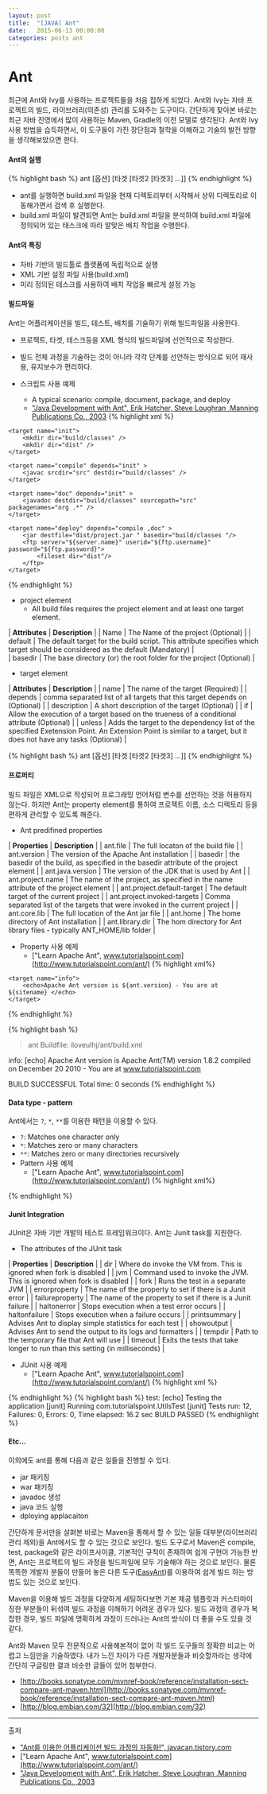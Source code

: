 ```yaml
---
layout: post
title:  "[JAVA] Ant"
date:   2015-06-13 00:00:00
categories: posts ant
---
```


# Ant

최근에 Ant와 Ivy를 사용하는 프로젝트들을 처음 접하게 되었다. 
Ant와 Ivy는 자바 프로젝트의 빌드, 라이브러리(의존성) 관리를 도와주는 도구이다.
간단하게 찾아본 바로는 최근 자바 진영에서 많이 사용하는 Maven, Gradle의 이전 모델로 생각된다.
Ant와 Ivy 사용 방법을 습득하면서, 이 도구들이 가진 장단점과 철학을 이해하고 기술의 발전 방향을 생각해보았으면 한다. 

#### Ant의 실행

{% highlight bash %}
ant [옵션] [타겟 [타겟2 [타겟3] ...]]
{% endhighlight %}

* ant를 실행하면 build.xml 파일을 현재 디렉토리부터 시작해서 상위 디렉토리로 이동해가면서 검색 후 실행한다.
* build.xml 파일이 발견되면 Ant는 build.xml 파일을 분석하여 build.xml 파일에 정의되어 있는 태스크에 따라 알맞은 배치 작업을 수행한다.

#### Ant의 특징

* 자바 기반의 빌드툴로 플랫폼에 독립적으로 실행
* XML 기반 설정 파일 사용(build.xml)
* 미리 정의된 테스크를 사용하여 배치 작업을 빠르게 설정 가능

#### 빌드파일
Ant는 어플리케이션을 빌드, 테스트, 배치를 기술하기 위해 빌드파일을 사용한다.

* 프로젝트, 타겟, 테스크등을 XML 형식의 빌드파일에 선언적으로 작성한다.
* 빌드 전체 과정을 기술하는 것이 아니라 각각 단계를 선언하는 방식으로 되어 재사용, 유지보수가 편리하다.

* 스크립트 사용 예제
	* A typical scenario: compile, document, package, and deploy
	* ["Java Development with Ant", Erik Hatcher, Steve Loughran ,Manning Publications Co., 2003](http://www.manning.com/hatcher/)
{% highlight xml %}
<?xml version="1.0" ?>
<project name="Our Project" default="deploy">

	<target name="init">
		<mkdir dir="build/classes" />
		<mkdir dir="dist" />
	</target>

	<target name="compile" depends="init" >
		<javac srcdir="src" destdir="build/classes" />
	</target>

	<target name="doc" depends="init" >
		<javadoc destdir="build/classes" sourcepath="src" packagenames="org .*" />
	</target>

	<target name="deploy" depends="compile ,doc" >
		<jar destfile="dist/project.jar " basedir="build/classes "/>
		<ftp server="${server.name}" userid="${ftp.username}" password="${ftp.password}">
			<fileset dir="dist"/>
		</ftp>
	</target>

</project>
{% endhighlight %}

* project element
	* All build files requires the project element and at least one target element.

| **Attributes** | **Description** |
| Name | The Name of the project (Optional) |
| default | The default target for the build script. This attribute specifies which target should be considered as the default (Mandatory) |  
| basedir | The base directory (or) the root folder for the project (Optional) |

* target element

| **Attributes** | **Description** |
| name | The name of the target (Required) |
| depends | comma separated list of all targets that this target depends on (Optional) |
| description | A short description of the target (Optional) |
| if | Allow the execution of a target based on the trueness of a conditional attribute (Optional) |
| unless | Adds the target to the dependency list of the specified Exetension Point. An Extension Point is similar to a target, but it does not have any tasks (Optional) |


{% highlight bash %}
  ant [옵션] [타겟 [타겟2 [타겟3] ...]]
{% endhighlight %}

#### 프로퍼티
빌드 파일은 XML으로 작성되어 프로그래밍 언어처럼 변수를 선언하는 것을 허용하지 않는다.
하지만 Ant는 property element를 통하여 프로젝트 이름, 소스 디렉토리 등을 편하게 관리할 수 있도록 해준다.

* Ant predifined properties

| **Properties** | **Description** |
| ant.file | The full locaton of the build file |
| ant.version | The version of the Apache Ant installation |
| basedir | the basedir of the build, as specified in the basedir attribute of the project element |
| ant.java.version | The version of the JDK that is used by Ant |
| ant.project.name | The name of the project, as specified in the name attribute of the project element |
| ant.project.default-target | The default target of the current project |
| ant.project.invoked-targets | Comma separated list of the targets that were invoked in the current project |
| ant.core.lib | The full location of the Ant jar file |
| ant.home | The home directory of Ant installation |
| ant.library.dir | The hom directory for Ant library files - typically ANT_HOME/lib folder | 

* Property 사용 예제
	* ["Learn Apache Ant", www.tutorialspoint.com](http://www.tutorialspoint.com/ant/)
{% highlight xml%}
<?xml version="1.0"?>

<project name="Hello World Project" default="info">
	<property name="sitename" value="www.tutorialspoint.com"/>
	
	<target name="info">
		<echo>Apache Ant version is ${ant.version} - You are at ${sitename} </echo>
	</target>
</project>
{% endhighlight %}

{% highlight bash %}
> ant
Buildfile: iloveulhj/ant/build.xml

info:
	[echo] Apache Ant version is Apache Ant(TM) version 1.8.2
	compiled on December 20 2010 - You are at www.tutorialspoint.com
	
BUILD SUCCESSFUL
Total time: 0 seconds
{% endhighlight %}

#### Data type - pattern
Ant에서는 `?`, `*`, `**`를 이용한 패턴을 이용할 수 있다.

* `?`: Matches one character only
* `*`: Matches zero or many characters
* `**`: Matches zero or many directories recursively
* Pattern 사용 예제
	* ["Learn Apache Ant", www.tutorialspoint.com](http://www.tutorialspoint.com/ant/)
{% highlight xml%}
<!-- Fileset -->
<fileset dir="${src}" casesensitive="yes">
	<include name="**/*.java"/>
	<exclude name="**/*Stub*"/>
</fileset>

<!-- Patternset -->
<patternset id="java.files.without.stubs">
	<include name="src/**/*.java"/>
	<exclude name="src/**/*Stub*"/>
</patternset>

<fileset dir="${src}" casesensitive="yes">
	<patternset refid="java.files.without.stubs"/>
</fileset>

<!-- Filelist -->
<filelist id="config.files" dir="${webapp.src.folder}">
	<file name="applicationConfig.xml"/>
	<file name="faces-config.xml"/>
	<file name="web.xml"/>
	<file name="portlet.xml"/>
</filelist>

<!-- Filterset -->
<copy todir="${output.dir}">
	<fileset dir="${releasenotes.dir}" includes="**/*.txt"/>
	<filterset>
		<filter token="VERSION" value="${current.version}"/>
	</filterset>
</copy>

<!-- Path -->
<path id="build.classpath.jar">
	<pathelement path="${env.J2EE_HOME}/${j2ee.jar}"/>
	<fileset dir="lib">
		<include name="**/*.jar"/>
	</fileset>
</path>
{% endhighlight %}

#### Junit Integration

JUnit은 자바 기반 개발의 테스트 프레임워크이다.
Ant는 Junit task를 지원한다. 

* The attributes of the JUnit task 

| **Properties** | **Description** |
| dir | Where do invoke the VM from. This is ignored when fork is disabled |
| jvm | Command used to invoke the JVM. This is ignored when fork is disabled |
| fork | Runs the test in a separate JVM |
| errorproperty | The name of the property to set if there is a Junit error | 
| failureproperty | The name of the property to set if there is a Junit failure |
| haltonerror | Stops execution when a test error occurs |
| haltonfailure | Stops execution when a failure occurs |
| printsummary | Advises Ant to display simple statistics for each test |
| showoutput | Advises Ant to send the output to its logs and formatters |
| tempdir | Path to the temporary file that Ant will use |
| timeout | Exits the tests that take longer to run than this setting (in milliseconds) |

* JUnit 사용 예제
	* ["Learn Apache Ant", www.tutorialspoint.com](http://www.tutorialspoint.com/ant/)
{% highlight xml %}
<target name="unittest">
	<junit haltonfailure="true" printsummary="true">
		<test name="com.tutorialspoint.UtilsTest"/>
	</junit>
</target>
{% endhighlight %}
{% highlight bash %}
test:
[echo] Testing the application
[junit] Running com.tutorialspoint.UtilsTest
[junit] Tests run: 12, Failures: 0, Errors: 0, Time elapsed: 16.2 sec
BUILD PASSED
{% endhighlight %}



#### Etc...
이외에도 ant를 통해 다음과 같은 일들을 진행할 수 있다.

* jar 패키징
* war 패키징
* javadoc 생성
* java 코드 실행
* dploying applacaiton

간단하게 문서만을 살펴본 바로는 Maven을 통해서 할 수 있는 일들 대부분(라이브러리 관리 제외)을 Ant에서도 할 수 있는 것으로 보인다.
빌드 도구로서 Maven은 compile, test, package와 같은 라이프사이클, 기본적인 규칙이 존재하여 쉽게 구현이 가능한 반면,
Ant는 프로젝트의 빌드 과정을 빌드파일에 모두 기술해야 하는 것으로 보인다. 
물론 똑똑한 개발자 분들이 만들어 놓은 다른 도구([EasyAnt](http://ant.apache.org/easyant/index.html))를 이용하여 쉽게 빌드 하는 방법도 있는 것으로 보인다. 

Maven을 이용해 빌드 과정을 다양하게 세팅하다보면 기본 제공 템플릿과 커스터마이징한 부분들이 뒤섞여 빌드 과정을 이해하기 어려운 경우가 있다.
빌드 과정의 경우가 복잡한 경우, 빌드 파일에 명확하게 과정이 드러나는 Ant의 방식이 더 좋을 수도 있을 것 같다.

Ant와 Maven 모두 전문적으로 사용해본적이 없어 각 빌드 도구들의 정확한 비교는 어렵고 느낌만을 기술하였다.
내가 느낀 차이가 다른 개발자분들과 비슷할까라는 생각에 간단히 구글링한 결과 비슷한 글들이 있어 첨부한다. 

* [http://books.sonatype.com/mvnref-book/reference/installation-sect-compare-ant-maven.html](http://books.sonatype.com/mvnref-book/reference/installation-sect-compare-ant-maven.html)
* [http://blog.embian.com/32](http://blog.embian.com/32)

--- 

출처

* ["Ant를 이용한 어플리케이션 빌드 과정의 자동화!", javacan.tistory.com](http://javacan.tistory.com/56)
* ["Learn Apache Ant", www.tutorialspoint.com](http://www.tutorialspoint.com/ant/)
* ["Java Development with Ant", Erik Hatcher, Steve Loughran ,Manning Publications Co., 2003](http://www.manning.com/hatcher/)
